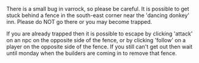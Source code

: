 There is a small bug in varrock, so please be careful. It is possible to get stuck behind a fence in the south-east corner near the 'dancing donkey' inn. Please do NOT go there or you may become trapped.

If you are already trapped then it is possible to escape by clicking 'attack' on an npc on the opposite side of the fence, or by clicking 'follow' on a player on the opposite side of the fence. If you still can't get out then wait until monday when the builders are coming in to remove that fence.
